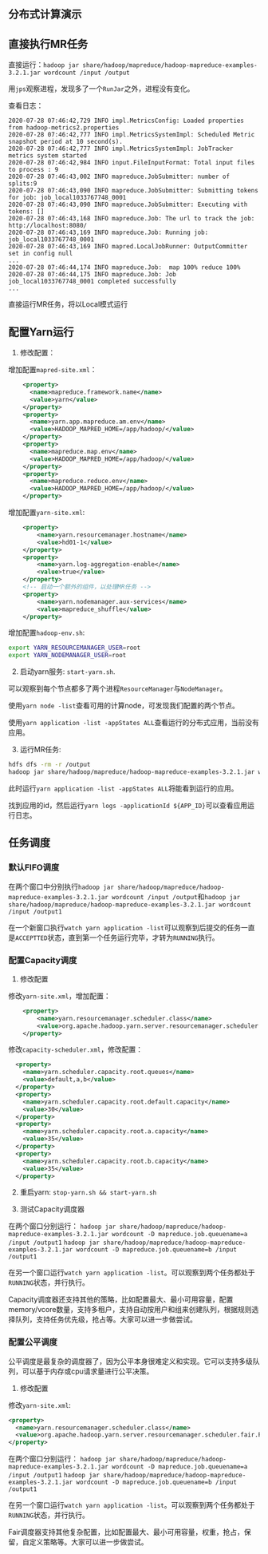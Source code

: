 分布式计算演示
----------

## 直接执行MR任务

直接运行：`hadoop jar share/hadoop/mapreduce/hadoop-mapreduce-examples-3.2.1.jar wordcount /input /output`

用`jps`观察进程，发现多了一个`RunJar`之外，进程没有变化。

查看日志：
```
2020-07-28 07:46:42,729 INFO impl.MetricsConfig: Loaded properties from hadoop-metrics2.properties
2020-07-28 07:46:42,777 INFO impl.MetricsSystemImpl: Scheduled Metric snapshot period at 10 second(s).
2020-07-28 07:46:42,777 INFO impl.MetricsSystemImpl: JobTracker metrics system started
2020-07-28 07:46:42,984 INFO input.FileInputFormat: Total input files to process : 9
2020-07-28 07:46:43,002 INFO mapreduce.JobSubmitter: number of splits:9
2020-07-28 07:46:43,090 INFO mapreduce.JobSubmitter: Submitting tokens for job: job_local1033767748_0001
2020-07-28 07:46:43,090 INFO mapreduce.JobSubmitter: Executing with tokens: []
2020-07-28 07:46:43,168 INFO mapreduce.Job: The url to track the job: http://localhost:8080/
2020-07-28 07:46:43,169 INFO mapreduce.Job: Running job: job_local1033767748_0001
2020-07-28 07:46:43,169 INFO mapred.LocalJobRunner: OutputCommitter set in config null
...
2020-07-28 07:46:44,174 INFO mapreduce.Job:  map 100% reduce 100%
2020-07-28 07:46:44,175 INFO mapreduce.Job: Job job_local1033767748_0001 completed successfully
...
```


直接运行MR任务，将以Local模式运行

## 配置Yarn运行

1. 修改配置：

增加配置`mapred-site.xml`：

```xml
    <property>
      <name>mapreduce.framework.name</name>
      <value>yarn</value>
    </property>
    <property>
      <name>yarn.app.mapreduce.am.env</name>
      <value>HADOOP_MAPRED_HOME=/app/hadoop/</value>
    </property>
    <property>
      <name>mapreduce.map.env</name>
      <value>HADOOP_MAPRED_HOME=/app/hadoop/</value>
    </property>
    <property>
      <name>mapreduce.reduce.env</name>
      <value>HADOOP_MAPRED_HOME=/app/hadoop/</value>
    </property>
```

增加配置`yarn-site.xml`:

```xml
    <property>
        <name>yarn.resourcemanager.hostname</name>
        <value>hd01-1</value>
    </property>
    <property>
        <name>yarn.log-aggregation-enable</name>
        <value>true</value>
    </property>
    <!-- 启动一个额外的组件，以处理MR任务 -->
    <property>
        <name>yarn.nodemanager.aux-services</name>
        <value>mapreduce_shuffle</value>
    </property>
```

增加配置`hadoop-env.sh`:

```bash
export YARN_RESOURCEMANAGER_USER=root
export YARN_NODEMANAGER_USER=root
```

2. 启动yarn服务: `start-yarn.sh`. 

可以观察到每个节点都多了两个进程`ResourceManager`与`NodeManager`。

使用`yarn node -list`查看可用的计算node，可发现我们配置的两个节点。

使用`yarn application -list -appStates ALL`查看运行的分布式应用，当前没有应用。

3. 运行MR任务: 

```bash
hdfs dfs -rm -r /output
hadoop jar share/hadoop/mapreduce/hadoop-mapreduce-examples-3.2.1.jar wordcount /input /output
```

此时运行`yarn application -list -appStates ALL`将能看到运行的应用。

找到应用的id，然后运行`yarn logs -applicationId ${APP_ID}`可以查看应用运行日志。


## 任务调度

### 默认FIFO调度

在两个窗口中分别执行`hadoop jar share/hadoop/mapreduce/hadoop-mapreduce-examples-3.2.1.jar wordcount /input /output`和`hadoop jar share/hadoop/mapreduce/hadoop-mapreduce-examples-3.2.1.jar wordcount /input /output1`

在一个新窗口执行`watch yarn application -list`可以观察到后提交的任务一直是`ACCEPTTED`状态，直到第一个任务运行完毕，才转为`RUNNING`执行。

### 配置Capacity调度

1. 修改配置

修改`yarn-site.xml`，增加配置：

```xml
    <property>
        <name>yarn.resourcemanager.scheduler.class</name>
        <value>org.apache.hadoop.yarn.server.resourcemanager.scheduler.capacity.CapacityScheduler</value>
    </property>
```

修改`capacity-scheduler.xml`，修改配置：

```xml
  <property>
    <name>yarn.scheduler.capacity.root.queues</name>
    <value>default,a,b</value>
  </property>
  <property>
    <name>yarn.scheduler.capacity.root.default.capacity</name>
    <value>30</value>
  </property>
  <property>
    <name>yarn.scheduler.capacity.root.a.capacity</name>
    <value>35</value>
  </property>
  <property>
    <name>yarn.scheduler.capacity.root.b.capacity</name>
    <value>35</value>
  </property>
```

2. 重启yarn: `stop-yarn.sh && start-yarn.sh`

3. 测试Capacity调度器

在两个窗口分别运行：
`hadoop jar share/hadoop/mapreduce/hadoop-mapreduce-examples-3.2.1.jar wordcount -D mapreduce.job.queuename=a /input /output1`
`hadoop jar share/hadoop/mapreduce/hadoop-mapreduce-examples-3.2.1.jar wordcount -D mapreduce.job.queuename=b /input /output1`

在另一个窗口运行`watch yarn application -list`。可以观察到两个任务都处于`RUNNING`状态，并行执行。

Capacity调度器还支持其他的策略，比如配置最大、最小可用容量，配置memory/vcore数量，支持多租户，支持自动按用户和组来创建队列，根据规则选择队列，支持任务优先级，抢占等。大家可以进一步做尝试。


### 配置公平调度

公平调度是最复杂的调度器了，因为公平本身很难定义和实现。它可以支持多级队列，可以基于内存或cpu请求量进行公平决策。

1. 修改配置

修改`yarn-site.xml`:

```xml
<property>
  <name>yarn.resourcemanager.scheduler.class</name>
  <value>org.apache.hadoop.yarn.server.resourcemanager.scheduler.fair.FairScheduler</value>
</property>
```

在两个窗口分别运行：
`hadoop jar share/hadoop/mapreduce/hadoop-mapreduce-examples-3.2.1.jar wordcount -D mapreduce.job.queuename=a /input /output1`
`hadoop jar share/hadoop/mapreduce/hadoop-mapreduce-examples-3.2.1.jar wordcount -D mapreduce.job.queuename=b /input /output1`

在另一个窗口运行`watch yarn application -list`。可以观察到两个任务都处于`RUNNING`状态，并行执行。

Fair调度器支持其他复杂配置，比如配置最大、最小可用容量，权重，抢占，保留，自定义策略等。大家可以进一步做尝试。




